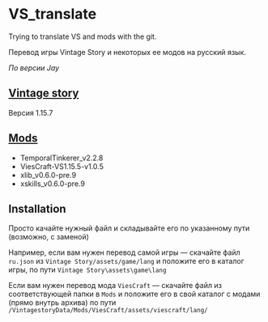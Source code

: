 # VS_translate
Trying to translate VS and mods with the git.


Перевод игры Vintage Story и некоторых ее модов на русский язык.

_По версии Jay_


## [Vintage story](https://www.vintagestory.at/)
Версия 1.15.7

## [Mods](https://mods.vintagestory.at/)
* TemporalTinkerer_v2.2.8
* ViesCraft-VS1.15.5-v1.0.5
* xlib_v0.6.0-pre.9
* xskills_v0.6.0-pre.9

## Installation

Просто качайте нужный файл и складывайте его по указанному пути (возможно, с заменой)

Например, если вам нужен перевод самой игры — скачайте файл `ru.json` из `Vintage Story/assets/game/lang` и положите его в каталог игры, по пути `Vintage Story\assets\game\lang`

Если вам нужен перевод мода `ViesCraft` — скачайте файл из соответствующей папки в `Mods` и положите его в свой каталог с модами (прямо внутрь архива) по пути `/VintagestoryData/Mods/ViesCraft/assets/viescraft/lang/`
